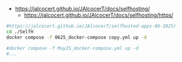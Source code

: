 * https://jalcocert.github.io/JAlcocerT/docs/selfhosting/
    * https://jalcocert.github.io/JAlcocerT/docs/selfhosting/https/


```sh
#https://jalcocert.github.io/JAlcocerT/selfhosted-apps-06-2025/
cd ./SelfH
docker compose -f 0625_docker-compose copy.yml up -d

#docker compose -f May25_docker-compose.yml up -d
#...
```